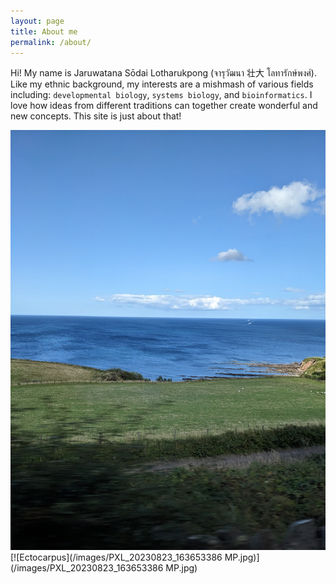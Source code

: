 ```yaml
---
layout: page
title: About me
permalink: /about/
---
```


Hi! My name is Jaruwatana Sōdai Lotharukpong (จารุวัฒนา 壮大 โลทารักษ์พงศ์). Like my ethnic background, my interests are a mishmash of various fields including: `developmental biology`, `systems biology`, and `bioinformatics`. I love how ideas from different traditions can together create wonderful and new concepts. This site is just about that!

[![StAbbs](/images/PXL_20230821_151113739.jpg)](/images/PXL_20230821_151113739.jpg)
[![Ectocarpus](/images/PXL_20230823_163653386 MP.jpg)](/images/PXL_20230823_163653386 MP.jpg)
